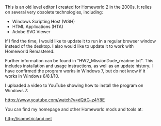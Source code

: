 This is an old level editor I created for Homeworld 2 in the 2000s. It relies 
on several very obsolete technologies, including:

* Windows Scripting Host (WSH)
* HTML Applications (HTA)
* Adobe SVG Viewer

If I find the time, I would like to update it to run in a regular browser 
window instead of the desktop. I also would like to update it to work with 
Homeworld Remastered.

Further information can be found in "HW2_MissionDude_readme.txt". This includes 
installation and usage instructions, as well as an update history. I have 
confirmed the program works in Windows 7, but do not know if it works in 
Windows 8/8.1/10.

I uploaded a video to YouTube showing how to install the program on Windows 7:

https://www.youtube.com/watch?v=dQttG-z4Y8E

You can find my homepage and other Homeworld mods and tools at:

http://isometricland.net
